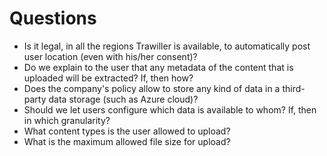 # Questions

- Is it legal, in all the regions Trawiller is available, to automatically post user location (even with his/her consent)?
- Do we explain to the user that any metadata of the content that is uploaded will be extracted? If, then how?
- Does the company's policy allow to store any kind of data in a third-party data storage (such as Azure cloud)?
- Should we let users configure which data is available to whom? If, then in which granularity?
- What content types is the user allowed to upload?
- What is the maximum allowed file size for upload?
